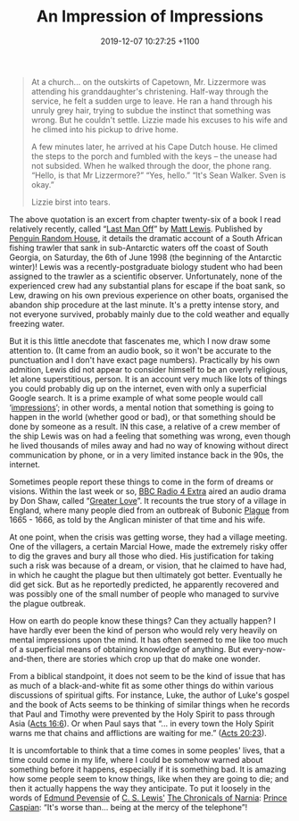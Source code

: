 ﻿---
layout: post
title: "An Impression of Impressions"
date: 2019-12-07 10:27:25 +1100
categories: Theology Testimonies Anecdotes.
description: "At a church... on the outskirts of Capetown, Mr. Lizzermore was attending his granddaughter's christening. Half-way through the service, he felt a sudden urge to leave. He ran a hand through his unruly grey hair, trying to subdue the instinct that something was wrong. But he couldn't settle."
---

<blockquote>
At a church... on the outskirts of Capetown, Mr. Lizzermore was attending his granddaughter's christening. Half-way through the service, he felt a sudden urge to leave. He ran a hand through his unruly grey hair, trying to subdue the instinct that something was wrong. But he couldn't settle. Lizzie made his excuses to his wife and he climed into his pickup to drive home.

A few minutes later, he arrived at his Cape Dutch house.  He climed the steps to the porch and fumbled with the keys &ndash; the unease had not subsided.  When he walked through the door, the phone rang.
&ldquo;Hello, is that Mr Lizzermore?&rdquo;
&ldquo;Yes, hello.&rdquo;
&ldquo;It's Sean Walker. Sven is okay.&rdquo;

Lizzie birst into tears.
</blockquote>

The above quotation is an excert from chapter twenty-six of a book I read relatively recently, called &ldquo;[Last Man Off](http://lastmanoff.com/)&rdquo; by [Matt Lewis](http://lastmanoff.com/bio/4543331072).  Published by [Penguin Random House](https://www.penguin.co.uk/books/196/196399/last-man-off/9780241967447.html), it details the dramatic account of a South African fishing trawler that sank in sub-Antarctic waters off the coast of South Georgia, on Saturday, the 6th of June 1998 (the beginning of the Antarctic winter)! Lewis was a recently-postgraduate biology student who had been assigned to the trawler as a scientific observer.  Unfortunately, none of the experienced crew had any substantial plans for escape if the boat sank, so Lew, drawing on his own previous experience on other boats, organised the abandon ship procedure at the last minute.  It's a pretty intense story, and not everyone survived, probably mainly due to the cold weather and equally freezing water.

But it is this little anecdote that fascenates me, which I now draw some attention to.  (It came from an audio book, so it won't be accurate to the punctuation and I don't have exact page numbers).  Practically by his own admition, Lewis did not appear to consider himself to be an overly religious, let alone superstitious, person.  It is an account very much like lots of things you could probably dig up on the internet, even with only a superficial Google search.  It is a prime example of what some people would call &lsquo;[impressions](https://www.gty.org/library/blog/B170612/are-mental-impressions-divine-revelation/)&rsquo;; in other words, a mental notion that something is going to happen in the world (whether good or bad), or that something should be done by someone as a result.  IN this case, a relative of a crew member of the ship Lewis was on had a feeling that something was wrong, even though he lived thousands of miles away and had no way of knowing without direct communication by phone, or in a very limited instance back in the 90s, the internet.

Sometimes people report these things to come in the form of dreams or visions.  Within the last week or so, [BBC Radio 4 Extra](https://www.bbc.co.uk/radio4extra) aired an audio drama by Don Shaw, called &ldquo;[Greater Love](https://www.bbc.co.uk/programmes/b06sfw7d)&rdquo;.  It recounts the true story of a village in England, where many people died from an outbreak of Bubonic [Plague](https://www.medicinenet.com/plague_facts/article.htm) from 1665 - 1666, as told by the Anglican minister of that time and his wife.

At one point, when the crisis was getting worse, they had a village meeting.  One of the villagers, a certain Marcial Howe, made the extremely risky offer to dig the graves and bury all those who died.  His justification for taking such a risk was because of a dream, or vision, that he claimed to have had, in which he caught the plague but then ultimately got better.  Eventually he did get sick.  But as he reportedly predicted, he apparently recovered and was possibly one of the small number of people who managed to survive the plague outbreak.

How on earth do people know these things? Can they actually happen? I have hardly ever been the kind of person who would rely very heavily on mental impressions upon the mind.  It has often seemed to me like too much of a superficial means of obtaining knowledge of anything.  But every-now-and-then, there are stories which crop up that do make one wonder.

From a biblical standpoint, it does not seem to be the kind of issue that has as much of a black-and-white fit as some other things do within various discussions of spiritual gifts.  For instance, Luke, the author of Luke's gospel and the book of Acts seems to be thinking of similar things when he records that Paul and Timothy were prevented by the Holy Spirit to pass through Asia ([Acts 16:6](https://www.bible.com/bible/100/ACT.16.6.NASB)).  Or when Paul says that &ldquo;... in every town the Holy Spirit warns me that chains and afflictions are waiting for me.&rdquo; ([Acts 20:23](https://www.bible.com/bible/1713/ACT.20.23.CSB)).

It is uncomfortable to think that a time comes in some peoples' lives, that a time could come in my life, where I could be somehow warned about something before it happens, especially if it is something bad.  It is amazing how some people seem to know things, like when they are going to die; and then it actually happens the way they anticipate.  To put it loosely in the words of [Edmund Pevensie](https://narnia.fandom.com/wiki/Edmund_Pevensie) of [C. S. Lewis'](https://www.cslewis.com/us/about-cs-lewis/) [The Chronicals of Narnia](https://www.narnia.com/): [Prince Caspian](https://narnia.fandom.com/wiki/Prince_Caspian_(book)): &ldquo;It's worse than... being at the mercy of the telephone&rdquo;!